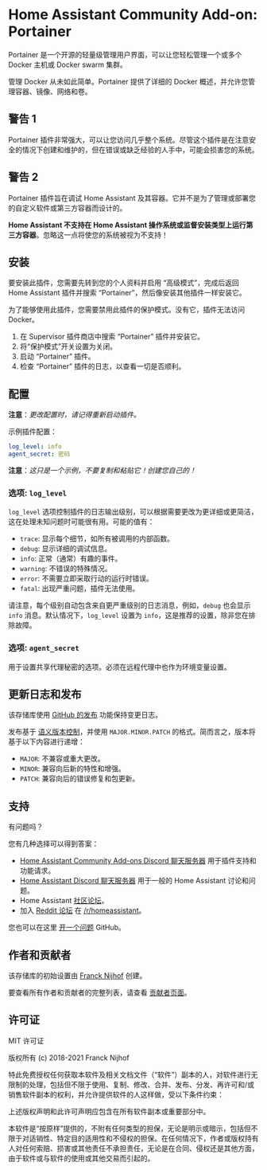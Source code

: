 # Home Assistant Community Add-on: Portainer

Portainer 是一个开源的轻量级管理用户界面，可以让您轻松管理一个或多个 Docker 主机或 Docker swarm 集群。

管理 Docker 从未如此简单。Portainer 提供了详细的 Docker 概述，并允许您管理容器、镜像、网络和卷。

## 警告 1

Portainer 插件非常强大，可以让您访问几乎整个系统。尽管这个插件是在注意安全的情况下创建和维护的，但在错误或缺乏经验的人手中，可能会损害您的系统。

## 警告 2

Portainer 插件旨在调试 Home Assistant 及其容器。它并不是为了管理或部署您的自定义软件或第三方容器而设计的。

**Home Assistant 不支持在 Home Assistant 操作系统或监督安装类型上运行第三方容器**。忽略这一点将使您的系统被视为不支持！

## 安装

要安装此插件，您需要先转到您的个人资料并启用 “高级模式”，完成后返回 Home Assistant 插件并搜索 “Portainer”，然后像安装其他插件一样安装它。

为了能够使用此插件，您需要禁用此插件的保护模式。没有它，插件无法访问 Docker。

1. 在 Supervisor 插件商店中搜索 “Portainer” 插件并安装它。
1. 将“保护模式”开关设置为关闭。
1. 启动 “Portainer” 插件。
1. 检查 “Portainer” 插件的日志，以查看一切是否顺利。

## 配置

**注意**：_更改配置时，请记得重新启动插件。_

示例插件配置：

```yaml
log_level: info
agent_secret: 密码
```

**注意**：_这只是一个示例，不要复制和粘贴它！创建您自己的！_

### 选项: `log_level`

`log_level` 选项控制插件的日志输出级别，可以根据需要更改为更详细或更简洁，这在处理未知问题时可能很有用。可能的值有：

- `trace`: 显示每个细节，如所有被调用的内部函数。
- `debug`: 显示详细的调试信息。
- `info`: 正常（通常）有趣的事件。
- `warning`: 不错误的特殊情况。
- `error`: 不需要立即采取行动的运行时错误。
- `fatal`: 出现严重问题，插件无法使用。

请注意，每个级别自动包含来自更严重级别的日志消息，例如，`debug` 也会显示 `info` 消息。默认情况下，`log_level` 设置为 `info`，这是推荐的设置，除非您在排除故障。

### 选项: `agent_secret`

用于设置共享代理秘密的选项。必须在远程代理中也作为环境变量设置。

## 更新日志和发布

该存储库使用 [GitHub 的发布][releases] 功能保持变更日志。

发布基于 [语义版本控制][semver]，并使用 `MAJOR.MINOR.PATCH` 的格式。简而言之，版本将基于以下内容进行递增：

- `MAJOR`: 不兼容或重大更改。
- `MINOR`: 兼容向后新的特性和增强。
- `PATCH`: 兼容向后的错误修复和包更新。

## 支持

有问题吗？

您有几种选择可以得到答案：

- [Home Assistant Community Add-ons Discord 聊天服务器][discord] 用于插件支持和功能请求。
- [Home Assistant Discord 聊天服务器][discord-ha] 用于一般的 Home Assistant 讨论和问题。
- Home Assistant [社区论坛][forum]。
- 加入 [Reddit 论坛][reddit] 在 [/r/homeassistant][reddit]。

您也可以在这里 [开一个问题][issue] GitHub。

## 作者和贡献者

该存储库的初始设置由 [Franck Nijhof][frenck] 创建。

要查看所有作者和贡献者的完整列表，请查看 [贡献者页面][contributors]。

## 许可证

MIT 许可证

版权所有 (c) 2018-2021 Franck Nijhof

特此免费授权任何获取本软件及相关文档文件（“软件”）副本的人，对软件进行无限制的处理，包括但不限于使用、复制、修改、合并、发布、分发、再许可和/或销售软件副本的权利，并允许提供软件的人这样做，受以下条件约束：

上述版权声明和此许可声明应包含在所有软件副本或重要部分中。

本软件是“按原样”提供的，不附有任何类型的担保，无论是明示或暗示，包括但不限于对适销性、特定目的适用性和不侵权的担保。在任何情况下，作者或版权持有人对任何索赔、损害或其他责任不承担责任，无论是在合同、侵权还是其他方面，由于软件或与软件的使用或其他交易而引起的。

[contributors]: https://github.com/hassio-addons/addon-portainer/graphs/contributors
[discord-ha]: https://discord.gg/c5DvZ4e
[discord]: https://discord.me/hassioaddons
[forum]: https://community.home-assistant.io/t/home-assistant-community-add-on-portainer/68836?u=frenck
[frenck]: https://github.com/frenck
[issue]: https://github.com/hassio-addons/addon-portainer/issues
[reddit]: https://reddit.com/r/homeassistant
[releases]: https://github.com/hassio-addons/addon-portainer/releases
[semver]: http://semver.org/spec/v2.0.0.htm